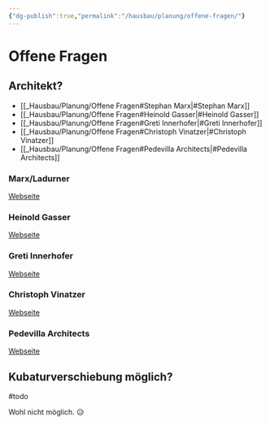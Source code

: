 ```yaml
---
{"dg-publish":true,"permalink":"/hausbau/planung/offene-fragen/"}
---
```


# Offene Fragen

## Architekt?
- [[_Hausbau/Planung/Offene Fragen#Stephan Marx|#Stephan Marx]]
- [[_Hausbau/Planung/Offene Fragen#Heinold Gasser|#Heinold Gasser]]
- [[_Hausbau/Planung/Offene Fragen#Greti Innerhofer|#Greti Innerhofer]]
- [[_Hausbau/Planung/Offene Fragen#Christoph Vinatzer|#Christoph Vinatzer]]
- [[_Hausbau/Planung/Offene Fragen#Pedevilla Architects|#Pedevilla Architects]]

### Marx/Ladurner
[Webseite](https://www.marx-ladurner.com/)

### Heinold Gasser
[Webseite](http://www.heinoldgasser.com/)

### Greti Innerhofer
[Webseite](http://www.architekt-innerhofer.it/)

### Christoph Vinatzer
[Webseite](https://www.arch-vinatzer.com/)

### Pedevilla Architects
[Webseite](https://pedevilla.info/)

## Kubaturverschiebung möglich?
#todo

Wohl nicht möglich. 😥